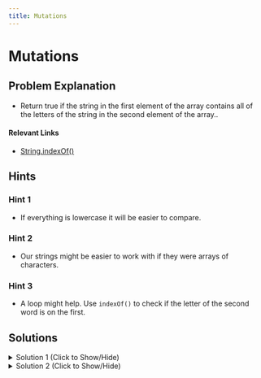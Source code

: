 ```yaml
---
title: Mutations
---
```


# Mutations

## Problem Explanation

*   Return true if the string in the first element of the array contains all of the letters of the string in the second element of the array..

#### Relevant Links

*   <a href='http://forum.freecodecamp.com/t/javascript-string-prototype-indexof/15936' target='_blank' rel='nofollow'>String.indexOf()</a>

## Hints

### Hint 1

*   If everything is lowercase it will be easier to compare.


### Hint 2

*   Our strings might be easier to work with if they were arrays of characters.


### Hint 3

*   A loop might help. Use `indexOf()` to check if the letter of the second word is on the first.

## Solutions

<details><summary>Solution 1 (Click to Show/Hide)</summary>

**Procedural**

```js
function mutation(arr) {
  var test = arr[1].toLowerCase();
  var target = arr[0].toLowerCase();
  for (var i = 0; i < test.length; i++) {
    if (target.indexOf(test[i]) < 0) return false;
  }
  return true;
}
```

#### Code Explanation

First we make the two strings in the array lowercase. `test` will hold what we are looking for in `target`.  
Then we loop through our test characters and if any of them is not found we `return false`.

If they are _all_ found, the loop will finish without returning anything and we get to `return true`.

#### Relevant Links

*   <a href='http://forum.freecodecamp.com/t/javascript-string-prototype-tolowercase/15948' target='_blank' rel='nofollow'>String.toLowerCase()</a>
*   <a href='http://forum.freecodecamp.com/t/javascript-for-loop/14666s-Explained' target='_blank' rel='nofollow'>For loops</a>

</details>

<details><summary>Solution 2 (Click to Show/Hide)</summary>

**Declarative**

```js
function mutation(arr) {
  return arr[1]
    .toLowerCase()
    .split("")
    .every(function(letter) {
      return arr[0].toLowerCase().indexOf(letter) != -1;
    });
}
```

#### Code Explanation

Grab the second string, lowercase and turn it into an array; then make sure _every_ one of its _letters_ is a part of the lowercased first string.

`Every` will basically give you letter by letter to compare, which we do by using `indexOf` on the first string. `indexOf` will give you -1 if the current `letter` is missing. We check that not to be the case, for if this happens even once `every` will be false.

#### Relevant Links

*   <a href='http://forum.freecodecamp.com/t/javascript-string-prototype-split/15944' target='_blank' rel='nofollow'>Array.split()</a>
*   <a href='http://forum.freecodecamp.com/t/javascript-array-prototype-every/14287' target='_blank' rel='nofollow'>Array.every()</a>

</details>